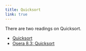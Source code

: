 ```yaml
---
title: Quicksort
link: true
---
```

There are two readings on Quicksort.

* [Quicksort](../readings/quicksort)
* [Osera 8.3: Quicksort](https://www.cs.grinnell.edu/~rebelsky/Courses/CSC207/osera/chap08.pdf)
